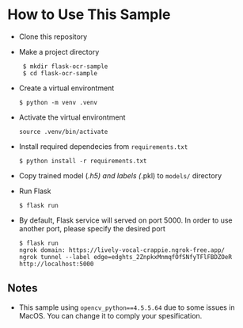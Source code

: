 # How to Use This Sample

- Clone this repository
- Make a project directory

   ```plain
    $ mkdir flask-ocr-sample
    $ cd flask-ocr-sample
    ```
- Create a virtual environtment
   ```plain
   $ python -m venv .venv
   ```
- Activate the virtual environtment
   ```plain
   source .venv/bin/activate
   ```
- Install required dependecies from `requirements.txt`
    ```plain
    $ python install -r requirements.txt
    ```
- Copy trained model (*.h5) and labels (*.pkl) to `models/` directory
- Run Flask
    ```plain
    $ flask run
    ```
- By default, Flask service will served on port 5000. In order to use another port, please specify the desired port
    ```plain
    $ flask run
    ngrok domain: https://lively-vocal-crappie.ngrok-free.app/
    ngrok tunnel --label edge=edghts_2ZnpkxMnmqfOfSNfyTFlFBDZOeR http://localhost:5000
    ```

## Notes

- This sample using `opencv_python==4.5.5.64` due to some issues in MacOS. You can change it to comply your spesification.